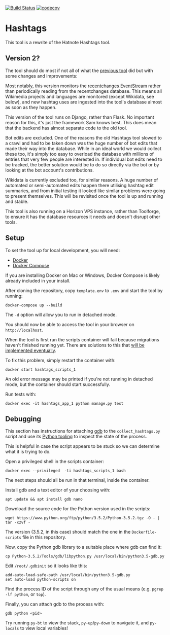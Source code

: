 [![Build Status](https://travis-ci.org/WikipediaLibrary/hashtags.svg?branch=master)](https://travis-ci.org/WikipediaLibrary/hashtags)
[![codecov](https://codecov.io/gh/Samwalton9/hashtags/branch/master/graph/badge.svg)](https://codecov.io/gh/Samwalton9/hashtags)

# Hashtags

This tool is a rewrite of the Hatnote Hashtags tool.

## Version 2?

The tool should do most if not all of what the [previous tool](https://github.com/hatnote/hashtag-search) did but with some changes and improvements:

Most notably, this version monitors the [recentchanges EventStream](https://wikitech.wikimedia.org/wiki/EventStreams) rather than periodically reading from the recentchanges database. This means all Wikimedia projects and languages are monitored (except Wikidata, see below), and new hashtag uses are ingested into the tool's database almost as soon as they happen.

This version of the tool runs on Django, rather than Flask. No important reason for this, it's just the framework Sam knows best. This does mean that the backend has almost separate code to the old tool.

Bot edits are excluded. One of the reasons the old Hashtags tool slowed to a crawl and had to be taken down was the huge number of bot edits that made their way into the database. While in an ideal world we would collect these too, it's simply too easy to overload the database with millions of entries that very few people are interested in. If individual bot edits need to be tracked, the better solution would be to do so directly via the bot or by looking at the bot account's contributions.

Wikidata is currently excluded too, for similar reasons. A huge number of automated or semi-automated edits happen there utilising hashtag edit summaries, and from initial testing it looked like similar problems were going to present themselves. This will be revisited once the tool is up and running and stable.

This tool is also running on a Horizon VPS instance, rather than Toolforge, to ensure it has the database resources it needs and doesn't disrupt other tools.

## Setup

To set the tool up for local development, you will need:

* [Docker](https://www.docker.com)
* [Docker Compose](https://docs.docker.com/compose/install)

If you are installing Docker on Mac or Windows, Docker Compose is likely already included in your install.

After cloning the repository, copy `template.env` to `.env` and start the tool by running:

```
docker-compose up --build
```

The `-d` option will allow you to run in detached mode.

You should now be able to access the tool in your browser on `http://localhost`.

When the tool is first run the scripts container will fail because migrations haven't finished running yet. There are solutions to this that <a href="https://phabricator.wikimedia.org/T207277">will be implemented eventually</a>.

To fix this problem, simply restart the container with:

```
docker start hashtags_scripts_1
```

An old error message may be printed if you're not running in detached mode, but the container should start successfully.

Run tests with:

```
docker exec -it hashtags_app_1 python manage.py test
```

## Debugging

This section has instructions for attaching [gdb](https://www.gnu.org/software/gdb/) to the `collect_hashtags.py` script and use its [Python tooling](https://devguide.python.org/gdb/) to inspect the state of the process.

This is helpful in case the script appears to be stuck so we can determine what it is trying to do.

Open a privileged shell in the scripts container:

```
docker exec --privileged  -ti hashtags_scripts_1 bash
```

The next steps should all be run in that terminal, inside the container.

Install gdb and a text editor of your choosing with:

```
apt update && apt install gdb nano
```

Download the source code for the Python version used in the scripts:

```
wget https://www.python.org/ftp/python/3.5.2/Python-3.5.2.tgz -O - | tar -xzvf -
```

The version (3.5.2, in this case) should match the one in the `Dockerfile-scripts` file in this repository.

Now, copy the Python gdb library to a suitable place where gdb can find it:

```
cp Python-3.5.2/Tools/gdb/libpython.py /usr/local/bin/python3.5-gdb.py
```

Edit `/root/.gdbinit` so it looks like this:

```
add-auto-load-safe-path /usr/local/bin/python3.5-gdb.py
set auto-load python-scripts on
```

Find the process ID of the script through any of the usual means (e.g. `pgrep -lf python`, or `top`).

Finally, you can attach gdb to the process with:

```
gdb python <pid>
```

Try running `py-bt` to view the stack, `py-up`/`py-down` to navigate it, and `py-locals` to view local variables!
